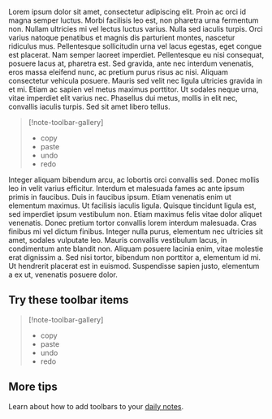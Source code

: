 Lorem ipsum dolor sit amet, consectetur adipiscing elit. Proin ac orci id magna semper luctus. Morbi facilisis leo est, non pharetra urna fermentum non. Nullam ultricies mi vel lectus luctus varius. Nulla sed iaculis turpis. Orci varius natoque penatibus et magnis dis parturient montes, nascetur ridiculus mus. Pellentesque sollicitudin urna vel lacus egestas, eget congue est placerat. Nam semper laoreet imperdiet. Pellentesque eu nisi consequat, posuere lacus at, pharetra est. Sed gravida, ante nec interdum venenatis, eros massa eleifend nunc, ac pretium purus risus ac nisi. Aliquam consectetur vehicula posuere. Mauris sed velit nec ligula ultricies gravida in et mi. Etiam ac sapien vel metus maximus porttitor. Ut sodales neque urna, vitae imperdiet elit varius nec. Phasellus dui metus, mollis in elit nec, convallis iaculis turpis. Sed sit amet libero tellus.

> [!note-toolbar-gallery]
> - copy
> - paste
> - undo
> - redo

Integer aliquam bibendum arcu, ac lobortis orci convallis sed. Donec mollis leo in velit varius efficitur. Interdum et malesuada fames ac ante ipsum primis in faucibus. Duis in faucibus ipsum. Etiam venenatis enim ut elementum maximus. Ut facilisis iaculis ligula. Quisque tincidunt ligula est, sed imperdiet ipsum vestibulum non. Etiam maximus felis vitae dolor aliquet venenatis. Donec pretium tortor convallis lorem interdum malesuada. Cras finibus mi vel dictum finibus. Integer nulla purus, elementum nec ultricies sit amet, sodales vulputate leo. Mauris convallis vestibulum lacus, in condimentum ante blandit non. Aliquam posuere lacinia enim, vitae molestie erat dignissim a. Sed nisi tortor, bibendum non porttitor a, elementum id mi. Ut hendrerit placerat est in euismod. Suspendisse sapien justo, elementum a ex ut, venenatis posuere dolor.

## Try these toolbar items

> [!note-toolbar-gallery]
> - copy
> - paste
> - undo
> - redo

## More tips

Learn about how to add toolbars to your [daily notes](obsidian://note-toolbar?tip=daily-notes).